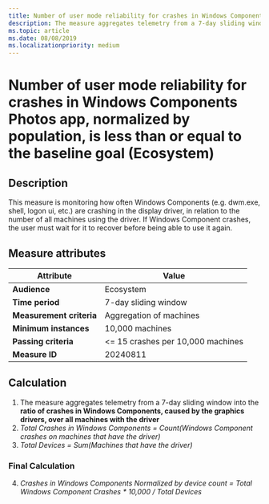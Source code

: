 ```yaml
---
title: Number of user mode reliability for crashes in Windows Components, normalized by population, is less than or equal to the baseline goal
description: The measure aggregates telemetry from a 7-day sliding window into a ratio of crashes in Microsoft Components, caused by the graphics drivers, over total runtime in years 
ms.topic: article
ms.date: 08/08/2019
ms.localizationpriority: medium
---
```


# Number of user mode reliability for crashes in Windows Components Photos app, normalized by population, is less than or equal to the baseline goal (Ecosystem)

## Description

This measure is monitoring how often Windows Components (e.g. dwm.exe, shell, logon ui, etc.) are crashing in the display driver, in relation to the number of all machines using the driver. If Windows Component crashes, the user must wait for it to recover before being able to use it again.

## Measure attributes

|Attribute|Value|
|----|----|
|**Audience**|Ecosystem|
|**Time period**|7-day sliding window|
|**Measurement criteria**|Aggregation of machines|
|**Minimum instances**|10,000 machines|
|**Passing criteria**|<= 15 crashes per 10,000 machines|
|**Measure ID**|20240811|

## Calculation

1. The measure aggregates telemetry from a 7-day sliding window into the **ratio of crashes in Windows Components, caused by the graphics drivers, over all machines with the driver**
2. *Total Crashes in Windows Components = Count(Windows Component crashes on machines that have the driver)*
3. *Total Devices = Sum(Machines that have the driver)*

### Final Calculation 

4. *Crashes in Windows Components Normalized by device count = Total Windows Component Crashes * 10,000 / Total Devices*
